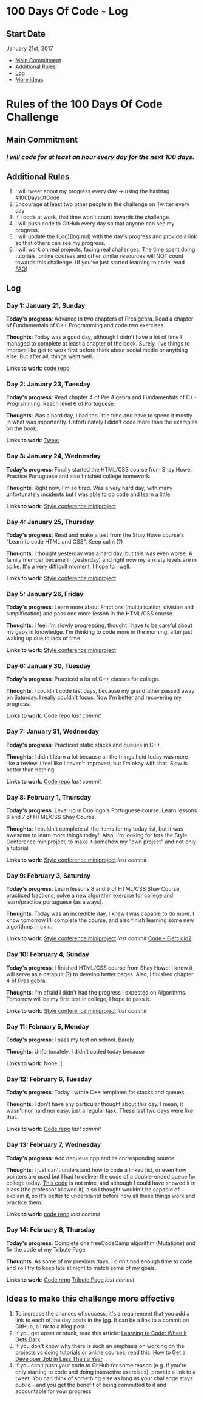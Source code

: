 # 100 Days Of Code - Log

## Start Date
January 21st, 2017.

- [Main Commitment](#main-commitment)
- [Additional Rules](#additional-rules)
- [Log](#log)
- [More ideas](#ideas-to-make-this-challenge-more-effective)

# Rules of the 100 Days Of Code Challenge

## Main Commitment
### *I will code for at least an hour every day for the next 100 days.*

## Additional Rules
1. I will tweet about my progress every day -> using the hashtag #100DaysOfCode
2. Encourage at least two other people in the challenge on Twitter every day
3. If I code at work, that time won't count towards the challenge.
4. I will push code to GitHub every day so that anyone can see my progress.
5. I will update the (Log)[log.md] with the day's progress and provide a link so that others can see my progress.
6. I will work on real projects, facing real challenges. The time spent doing tutorials, online courses and other similar resources will NOT count towards this challenge. (If you've just started learning to code, read [FAQ](FAQ.md))

## Log

### Day 1: January 21, Sunday

**Today's progress**: Advance in two chapters of Prealgebra. Read a chapter of Fundamentals of C++ Programming and code two exercises.

**Thoughts**: Today was a good day, although I didn't have a lot of time I managed to complete at least a chapter of the book. Surely, I've things to improve like get to work first before think about social media or anything else. But after all, things went well.

**Links to work**:
[code repo](https://github.com/jesuodz/code/commit/fdaa5199f5a0aacd2c9dd77967db023820ad55eb)

### Day 2: January 23, Tuesday

**Today's progress**: Read chapter 4 of Pre Algebra and Fundamentals of C++ Programming. Reach level 6 of Portuguese.

**Thoughts**: Was a hard day, I had too little time and have to spend it mostly in what was importantly. Unfortunately I didn't code more than the examples on the book.

**Links to work**:
[Tweet](https://twitter.com/jesuodz/status/956125373342867456)

### Day 3: January 24, Wednesday

**Today's progress**: Finally started the HTML/CSS course from Shay Howe. Practice Portuguese and also finished college homework.

**Thoughts**: Right now, I'm so tired. Was a very hard day, with many unfortunately incidents but I was able to do code and learn a little.

**Links to work**:
[Style conference miniproject](https://github.com/jesuodz/frontend-projects/commit/be0ef1a524afbe5fa0ef877bf99dc8f87e7b2c28)

### Day 4: January 25, Thursday

**Today's progress**: Read and make a test from the Shay Howe course's "Learn to code HTML and CSS". Keep calm (?)

**Thoughts**: I thought yesterday was a hard day, but this was even worse. A family member became ill (yesterday) and right now my anxiety levels are in spike. It's a very difficult moment, I hope to.. well.

**Links to work**:
[Style conference miniproject](https://github.com/jesuodz/frontend-projects/commit/353aaa776aa88d29d69cdfd5ffce900d7799c8b0)

### Day 5: January 26, Friday

**Today's progress**: Learn more about Fractions (multiplication, division and simplification) and pass one more lesson in the HTML/CSS course.

**Thoughts**: I feel I'm slowly progressing, thought I have to be careful about my gaps in knowledge. I'm thinking to code more in the morning, after just waking up due to lack of time.

**Links to work**:
[Style conference miniproject](https://github.com/jesuodz/frontend-projects/commit/0779fbaec429a45f19f2811f2b944d0a26ddf540)

### Day 6: January 30, Tuesday

**Today's progress**: Practiced a lot of C++ classes for college.

**Thoughts**: I couldn't code last days, because my grandfather passed away on Saturday. I really couldn't focus. Now I'm better and recovering my progress.

**Links to work**:
[Code repo](https://github.com/jesuodz/code/commit/2015873b8b787f7e2045eab8524910cd19f0a1b4) _last commit_

### Day 7: January 31, Wednesday

**Today's progress**: Practiced static stacks and queues in C++.

**Thoughts**: I didn't learn a lot because all the things I did today was more like a review. I feel like I haven't improved, but I'm okay with that. Slow is better than nothing.

**Links to work**:
[Code repo](https://github.com/jesuodz/code/commit/639efa45959f9df0c5d9a0a991bbf6f463cd93d7) _last commit_

### Day 8: February 1, Thursday

**Today's progress**: Level up in Duolingo's Portuguese course. Learn lessons 6 and 7 of HTML/CSS Shay Course.

**Thoughts**: I couldn't complete all the items for my today list, but it was awesome to learn more things today!. Also, I'm looking for fork the Style Conference miniproject, to make it somehow my "own project" and not only a tutorial.

**Links to work**:
[Style conference miniproject](https://github.com/jesuodz/frontend-projects/commit/92f865bbc022596ea75f5e8f93a8237bd64313a5) _last commit_

### Day 9: February 3, Saturday

**Today's progress**: Learn lessons 8 and 9 of HTML/CSS Shay Course, practiced fractions, solve a new algorithm exercise for college and learn/practice portuguese (as always).

**Thoughts**: Today was an incredible day, I knew I was capable to do more. I know tomorrow I'll complete the course, and also finish learning some new algorithms in c++.

**Links to work**:
[Style conference miniproject](https://github.com/jesuodz/frontend-projects/commit/da61d2e0c59adf3d9f1bb6b311a3c97cc56e7bdc) _last commit_
[Code - Ejercicio2](https://github.com/jesuodz/code/commit/7f6622edb95c26ff4026b20443698ea810d9e77e)

### Day 10: February 4, Sunday

**Today's progress**: I finished HTML/CSS course from Shay Howe! I know it will serve as a catapult (?) to develop better pages. Also, I finished chapter 4 of Prealgebra.

**Thoughts**: I'm afraid I didn't had the progress I expected on Algorithms. Tomorrow will be my first test in college, I hope to pass it.

**Links to work**:
[Style conference miniproject](https://github.com/jesuodz/frontend-projects/commit/f3c49e45dc3a2c8ac3cb6f3f4ecc2ad1782e9cbf) _last commit_

### Day 11: February 5, Monday

**Today's progress**: I pass my test on school. Barely

**Thoughts**: Unfortunately, I didn't coded today because 

**Links to work**:
None :(

### Day 12: February 6, Tuesday

**Today's progress**: Today I wrote C++ templates for stacks and queues.

**Thoughts**: I don't have any particular thought about this day. I mean, it wasn't nor hard nor easy, just a regular task. These last two days were like that.

**Links to work**:
[Code repo](https://github.com/jesuodz/code/commit/ddfba932fe187d9ded02d65b8a834239cacb095d) _last commit_

### Day 13: February 7, Wednesday

**Today's progress**: Add dequeue.cpp and its corresponding source.

**Thoughts**: I just can't understand how to code a linked list, or even how pointers are used but I had to deliver the code of a double-ended queue for college today. [This code](https://github.com/jesuodz/code/commit/0d68535bd77680520c316478d171c402f56ab58d) is not mine, and although I could have showed it in class (the professor allowed it), also I thought wouldn't be capable of explain it, so it's better to understantd before how all these things work and practice them.

**Links to work**:
[code repo](https://github.com/jesuodz/code/commit/6974aea9b6c0f1c419d4afc9103ea2cf9c746bc4) _last commit_

### Day 14: February 8, Thursday

**Today's progress**: Complete one freeCodeCamp algorithm (Mutations) and fix the code of my Tribute Page.

**Thoughts**: As some of my previous days, I didn't had enough time to code and so I try to keep late at night to match some of my goals.

**Links to work**:
[Code repo](https://github.com/jesuodz/code/commit/049dbd8b9519c888cc91ad43fbd8b16506b84a33)
[Tribute Page](https://github.com/jesuodz/frontend-projects/commit/4f34cf7cff5128263055d087f96e57f93468cf3d) _last commit_

## Ideas to make this challenge more effective
1. To increase the chances of success, it's a requirement that you add a link to each of the day posts in the [log](log.md). It can be a link to a commit on GitHub, a link to a blog post
2. If you get upset or stuck, read this article: [Learning to Code: When It Gets Dark](https://medium.freecodecamp.com/learning-to-code-when-it-gets-dark-e485edfb58fd)
3. If you don't know why there is such an emphasis on working on the projects vs doing tutorials or online courses, read this: [How to Get a Developer Job in Less Than a Year](https://medium.freecodecamp.com/how-to-get-a-developer-job-in-less-than-a-year-c27bbfe71645)
4. If you can't push your code to GitHub for some reason (e.g. if you're only starting to code and doing interactive exercises), provide a link to a tweet. You can think of something else as long as your challenge stays public - and you get the benefit of being committed to it and accountable for your progress.

